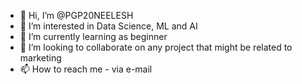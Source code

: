 - 👋 Hi, I’m @PGP20NEELESH
- 👀 I’m interested in Data Science, ML and AI
- 🌱 I’m currently learning as beginner
- 💞️ I’m looking to collaborate on any project that might be related to marketing
- 📫 How to reach me - via e-mail

<!---
PGP20NEELESH/PGP20NEELESH is a ✨ special ✨ repository because its `README.md` (this file) appears on your GitHub profile.
You can click the Preview link to take a look at your changes.
--->
